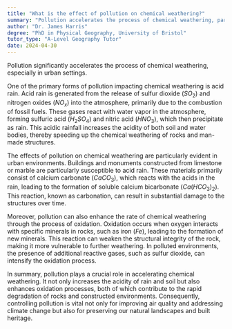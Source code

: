 ```yaml
---
title: "What is the effect of pollution on chemical weathering?"
summary: "Pollution accelerates the process of chemical weathering, particularly in urban environments."
author: "Dr. James Harris"
degree: "PhD in Physical Geography, University of Bristol"
tutor_type: "A-Level Geography Tutor"
date: 2024-04-30
---
```


Pollution significantly accelerates the process of chemical weathering, especially in urban settings.

One of the primary forms of pollution impacting chemical weathering is acid rain. Acid rain is generated from the release of sulfur dioxide ($SO_2$) and nitrogen oxides ($NO_x$) into the atmosphere, primarily due to the combustion of fossil fuels. These gases react with water vapor in the atmosphere, forming sulfuric acid ($H_2SO_4$) and nitric acid ($HNO_3$), which then precipitate as rain. This acidic rainfall increases the acidity of both soil and water bodies, thereby speeding up the chemical weathering of rocks and man-made structures.

The effects of pollution on chemical weathering are particularly evident in urban environments. Buildings and monuments constructed from limestone or marble are particularly susceptible to acid rain. These materials primarily consist of calcium carbonate ($CaCO_3$), which reacts with the acids in the rain, leading to the formation of soluble calcium bicarbonate ($Ca(HCO_3)_2$). This reaction, known as carbonation, can result in substantial damage to the structures over time.

Moreover, pollution can also enhance the rate of chemical weathering through the process of oxidation. Oxidation occurs when oxygen interacts with specific minerals in rocks, such as iron ($Fe$), leading to the formation of new minerals. This reaction can weaken the structural integrity of the rock, making it more vulnerable to further weathering. In polluted environments, the presence of additional reactive gases, such as sulfur dioxide, can intensify the oxidation process.

In summary, pollution plays a crucial role in accelerating chemical weathering. It not only increases the acidity of rain and soil but also enhances oxidation processes, both of which contribute to the rapid degradation of rocks and constructed environments. Consequently, controlling pollution is vital not only for improving air quality and addressing climate change but also for preserving our natural landscapes and built heritage.
    